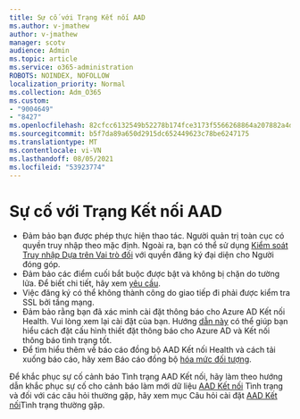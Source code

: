 ```yaml
---
title: Sự cố với Trạng Kết nối AAD
ms.author: v-jmathew
author: v-jmathew
manager: scotv
audience: Admin
ms.topic: article
ms.service: o365-administration
ROBOTS: NOINDEX, NOFOLLOW
localization_priority: Normal
ms.collection: Adm_O365
ms.custom:
- "9004649"
- "8427"
ms.openlocfilehash: 82cfcc6132549b52278b174fce3173f5566268864a207882a4dd639cb8024ee3
ms.sourcegitcommit: b5f7da89a650d2915dc652449623c78be6247175
ms.translationtype: MT
ms.contentlocale: vi-VN
ms.lasthandoff: 08/05/2021
ms.locfileid: "53923774"
---
```

# <a name="problem-with-aad-connect-health"></a>Sự cố với Trạng Kết nối AAD

- Đảm bảo bạn được phép thực hiện thao tác. Người quản trị toàn cục có quyền truy nhập theo mặc định. Ngoài ra, bạn có thể sử dụng [Kiểm soát Truy nhập Dựa trên Vai trò đối](https://docs.microsoft.com/azure/active-directory/connect-health/active-directory-aadconnect-health-operations) với quyền đăng ký đại diện cho Người đóng góp.
- Đảm bảo các điểm cuối bắt buộc được bật và không bị chặn do tường lửa. Để biết chi tiết, hãy xem [yêu cầu](https://docs.microsoft.com/azure/active-directory/hybrid/how-to-connect-health-agent-install).
- Việc đăng ký có thể không thành công do giao tiếp đi phải được kiểm tra SSL bởi tầng mạng.
- Đảm bảo rằng bạn đã xác minh cài đặt thông báo cho Azure AD Kết nối Health. Vui lòng xem lại cài đặt của bạn. Hướng [dẫn này](https://docs.microsoft.com/azure/active-directory/hybrid/how-to-connect-health-operations) có thể giúp bạn hiểu cách đặt cấu hình thiết đặt thông báo cho Azure AD và Kết nối thông báo tình trạng tốt.
- Để tìm hiểu thêm về báo cáo đồng bộ AAD Kết nối Health và cách tải xuống báo cáo, hãy xem Báo cáo đồng bộ [hóa mức đối tượng](https://docs.microsoft.com/azure/active-directory/hybrid/how-to-connect-health-sync).

Để khắc phục sự cố cảnh báo Tình trạng AAD Kết nối, hãy làm theo hướng dẫn khắc phục sự cố cho cảnh báo làm mới dữ liệu [AAD Kết nối](https://docs.microsoft.com/azure/active-directory/hybrid/how-to-connect-health-data-freshness) Tình trạng và đối với các câu hỏi thường gặp, hãy xem mục Câu hỏi cài đặt [AAD Kết nối](https://docs.microsoft.com/azure/active-directory/hybrid/reference-connect-health-faq)Tình trạng thường gặp.
